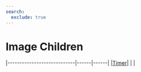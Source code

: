 ```yaml
---
search:
  exclude: true
---
```


<h1 class="heading"><span class="name">Image Children</span></h1>

|----------------------------|------|------|
|[Timer](../objects/timer.md)|&nbsp;|&nbsp;|
